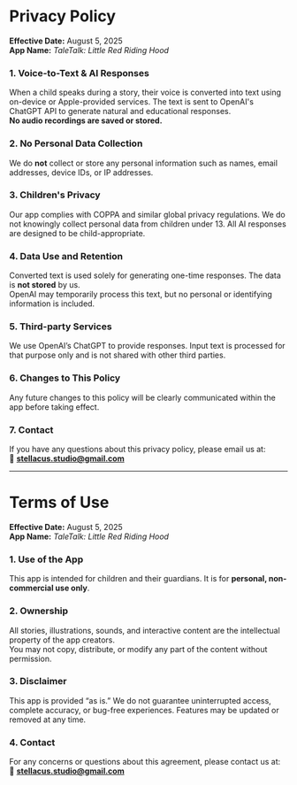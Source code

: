 # Privacy Policy

**Effective Date:** August 5, 2025  
**App Name:** *TaleTalk: Little Red Riding Hood*

### 1. Voice-to-Text & AI Responses
When a child speaks during a story, their voice is converted into text using on-device or Apple-provided services. The text is sent to OpenAI's ChatGPT API to generate natural and educational responses.  
**No audio recordings are saved or stored.**

### 2. No Personal Data Collection
We do **not** collect or store any personal information such as names, email addresses, device IDs, or IP addresses.

### 3. Children's Privacy
Our app complies with COPPA and similar global privacy regulations. We do not knowingly collect personal data from children under 13. All AI responses are designed to be child-appropriate.

### 4. Data Use and Retention
Converted text is used solely for generating one-time responses. The data is **not stored** by us.  
OpenAI may temporarily process this text, but no personal or identifying information is included.

### 5. Third-party Services
We use OpenAI’s ChatGPT to provide responses. Input text is processed for that purpose only and is not shared with other third parties.

### 6. Changes to This Policy
Any future changes to this policy will be clearly communicated within the app before taking effect.

### 7. Contact
If you have any questions about this privacy policy, please email us at:  
📩 **stellacus.studio@gmail.com**

---

# Terms of Use

**Effective Date:** August 5, 2025  
**App Name:** *TaleTalk: Little Red Riding Hood*

### 1. Use of the App
This app is intended for children and their guardians. It is for **personal, non-commercial use only**.

### 2. Ownership
All stories, illustrations, sounds, and interactive content are the intellectual property of the app creators.  
You may not copy, distribute, or modify any part of the content without permission.

### 3. Disclaimer
This app is provided “as is.” We do not guarantee uninterrupted access, complete accuracy, or bug-free experiences. Features may be updated or removed at any time.

### 4. Contact
For any concerns or questions about this agreement, please contact us at:  
📩 **stellacus.studio@gmail.com**
